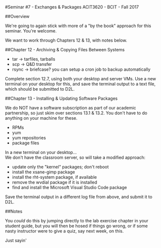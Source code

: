 #Seminar #7 - Exchanges & Packages
ACIT3620 - BCIT - Fall 2017

##Overview

We're going to again stick with more of a "by the book" approach for this seminar.
You're welcome.

We want to work through Chapters 12 & 13, with notes below.

##Chapter 12 - Archiving & Copying Files Between Systems

- tar -> tarfiles, tarballs
- scp -> Q&D transfer
- rsync -> briefcase? you can setup a cron job to backup automatically

Complete section 12.7, using both your desktop and server VMs.
Use a new terminal on your desktop for this, and save the terminal output
to a text file, which should be submitted to D2L.

##Chapter 13 - Installing & Updating Software Packages

We do NOT have a software subscription as part of our academic partnership,
so just skim over sections 13.1 & 13.2. You don't have to do anything
on your machine for these.

- RPMs
- yum
- yum repositories
- package files

In a new terminal on your desktop...  
We don't have the classroom server, so will take a modified approach:

- update only the "kernel" packages; don't reboot
- install the xsane-gimp package
- install the rht-system package, if available
- remove the wvdial package if it is installed
- find and install the Microsoft Visual Studio Code package

Save the terminal output in a different log file from above,
and submit it to D2L.

##Notes

You *could* do this by jumping directly to the lab exercise chapter in your
student guide, but you will then be hosed if things go wrong, or if some
nasty instructor were to give a quiz, say next week, on this.

Just sayin'
